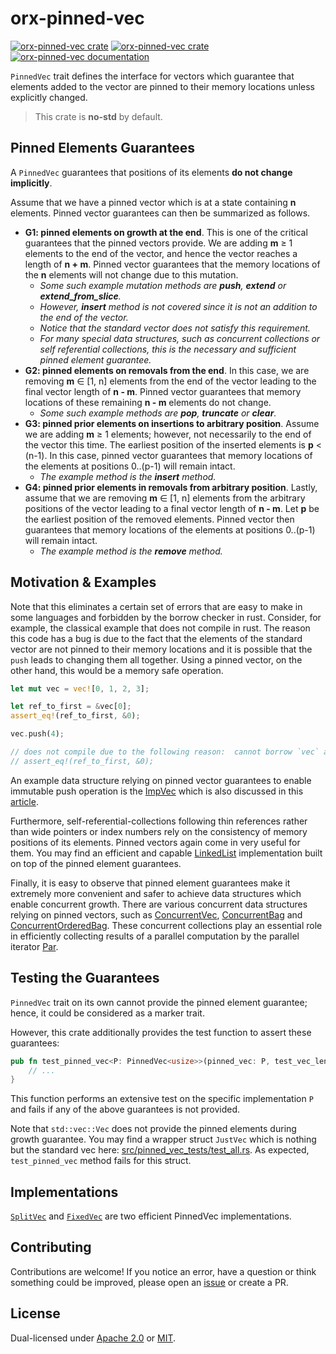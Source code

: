 # orx-pinned-vec

[![orx-pinned-vec crate](https://img.shields.io/crates/v/orx-pinned-vec.svg)](https://crates.io/crates/orx-pinned-vec)
[![orx-pinned-vec crate](https://img.shields.io/crates/d/orx-pinned-vec.svg)](https://crates.io/crates/orx-pinned-vec)
[![orx-pinned-vec documentation](https://docs.rs/orx-pinned-vec/badge.svg)](https://docs.rs/orx-pinned-vec)

`PinnedVec` trait defines the interface for vectors which guarantee that elements added to the vector are pinned to their memory locations unless explicitly changed.

> This crate is **no-std** by default.

## Pinned Elements Guarantees

A `PinnedVec` guarantees that positions of its elements **do not change implicitly**.

Assume that we have a pinned vector which is at a state containing **n** elements. Pinned vector guarantees can then be summarized as follows.

* **G1: pinned elements on growth at the end**. This is one of the critical guarantees that the pinned vectors provide. We are adding **m** ≥ 1 elements to the end of the vector, and hence the vector reaches a length of **n + m**. Pinned vector guarantees that the memory locations of the **n** elements will not change due to this mutation.
  * *Some such example mutation methods are **push**, **extend** or **extend_from_slice**.*
  * *However, **insert** method is not covered since it is not an addition to the end of the vector.*
  * *Notice that the standard vector does not satisfy this requirement.*
  * *For many special data structures, such as concurrent collections or self referential collections, this is the necessary and sufficient pinned element guarantee.*
* **G2: pinned elements on removals from the end**. In this case, we are removing **m** ∈ [1, n] elements from the end of the vector leading to the final vector length of **n - m**. Pinned vector guarantees that memory locations of these remaining **n - m** elements do not change.
  * *Some such example methods are **pop**, **truncate** or **clear**.*
* **G3: pinned prior elements on insertions to arbitrary position**. Assume we are adding **m** ≥ 1 elements; however, not necessarily to the end of the vector this time. The earliest position of the inserted elements is **p** < (n-1). In this case, pinned vector guarantees that memory locations of the elements at positions 0..(p-1) will remain intact.
  * *The example method is the **insert** method.*
* **G4: pinned prior elements in removals from arbitrary position**. Lastly, assume that we are removing **m** ∈ [1, n] elements from the arbitrary positions of the vector leading to a final vector length of **n - m**. Let **p** be the earliest position of the removed elements. Pinned vector then guarantees that memory locations of the elements at positions 0..(p-1) will remain intact.
  * *The example method is the **remove** method.*

## Motivation & Examples

Note that this eliminates a certain set of errors that are easy to make in some languages and forbidden by the borrow checker in rust. Consider, for example, the classical example that does not compile in rust. The reason this code has a bug is due to the fact that the elements of the standard vector are not pinned to their memory locations and it is possible that the `push` leads to changing them all together. Using a pinned vector, on the other hand, this would be a memory safe operation.

```rust
let mut vec = vec![0, 1, 2, 3];

let ref_to_first = &vec[0];
assert_eq!(ref_to_first, &0);

vec.push(4);

// does not compile due to the following reason:  cannot borrow `vec` as mutable because it is also borrowed as immutable
// assert_eq!(ref_to_first, &0);
```

An example data structure relying on pinned vector guarantees to enable immutable push operation is the [ImpVec](https://crates.io/crates/orx-imp-vec) which is also discussed in this [article](https://orxfun.github.io/orxfun-notes/#/imp-vec-motivation-2024-10-03).

Furthermore, self-referential-collections following thin references rather than wide pointers or index numbers rely on the consistency of memory positions of its elements. Pinned vectors again come in very useful for them. You may find an efficient and capable [LinkedList](https://crates.io/crates/orx-linked-list) implementation built on top of the pinned element guarantees.

Finally, it is easy to observe that pinned element guarantees make it extremely more convenient and safer to achieve data structures which enable concurrent growth. There are various concurrent data structures relying on pinned vectors, such as [ConcurrentVec](https://crates.io/crates/orx-concurrent-vec), [ConcurrentBag](https://crates.io/crates/orx-concurrent-bag) and [ConcurrentOrderedBag](https://crates.io/crates/orx-concurrent-ordered-bag). These concurrent collections play an essential role in efficiently collecting results of a parallel computation by the parallel iterator [Par](https://crates.io/crates/orx-parallel).

## Testing the Guarantees

`PinnedVec` trait on its own cannot provide the pinned element guarantee; hence, it could be considered as a marker trait.

However, this crate additionally provides the test function to assert these guarantees:

```rust ignore
pub fn test_pinned_vec<P: PinnedVec<usize>>(pinned_vec: P, test_vec_len: usize) {
    // ...
}
```

This function performs an extensive test on the specific implementation `P` and fails if any of the above guarantees is not provided.

Note that `std::vec::Vec` does not provide the pinned elements during growth guarantee. You may find a wrapper struct `JustVec` which is nothing but the standard vec here: [src/pinned_vec_tests/test_all.rs](https://github.com/orxfun/orx-pinned-vec/blob/main/src/pinned_vec_tests/test_all.rs). As expected, `test_pinned_vec` method fails for this struct.

## Implementations

[`SplitVec`](https://crates.io/crates/orx-split-vec) and [`FixedVec`](https://crates.io/crates/orx-fixed-vec) are two efficient PinnedVec implementations.

## Contributing

Contributions are welcome! If you notice an error, have a question or think something could be improved, please open an [issue](https://github.com/orxfun/orx-pinned-vec/issues/new) or create a PR.

## License

Dual-licensed under [Apache 2.0](LICENSE-APACHE) or [MIT](LICENSE-MIT).
